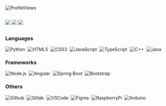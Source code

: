 ![ProfileViews](https://komarev.com/ghpvc/?username=Barto670)
##
![](https://github-profile-summary-cards.vercel.app/api/cards/profile-details?username=Barto670&theme=dark)
![](https://github-profile-summary-cards.vercel.app/api/cards/repos-per-language?username=Barto670&theme=dark)
![](https://github-profile-summary-cards.vercel.app/api/cards/stats?username=Barto670&theme=dark)
##
### Languages
![Python](https://img.shields.io/badge/-Python-181717?logo=python) ‎
![HTML5](https://img.shields.io/badge/-HTML5-181717?logo=html5) ‎
![CSS3](https://img.shields.io/badge/-CSS3-181717?logo=css3&logoColor=blue) ‎
![JavaScript](https://img.shields.io/badge/-JavaScript-181717?logo=javascript) ‎
![TypeScript](https://img.shields.io/badge/-TypeScript-181717?logo=typescript) ‎
![C++](https://img.shields.io/badge/-C++-181717?logo=cplusplus&logoColor=669bd1) ‎
![Java](https://img.shields.io/badge/-Java-181717?logo=openjdk&logoColor=547c99) ‎
### Frameworks
![Node.js](https://img.shields.io/badge/-Node.js-181717?logo=node.js) ‎
![Angular](https://img.shields.io/badge/-Angular-181717?logo=angular&logoColor=dd1b16) ‎
![Spring Boot](https://img.shields.io/badge/-Spring_Boot-181717?logo=springboot) ‎
![Bootstrap](https://img.shields.io/badge/-Bootstrap-181717?logo=bootstrap) ‎
### Others
![Github](https://img.shields.io/badge/-Github-181717?logo=github) ‎
![Gitlab](https://img.shields.io/badge/-Gitlab-181717?logo=gitlab) ‎
![VSCode](https://img.shields.io/badge/-Visual_Studio_Code-181717?logo=visualstudiocode&logoColor=blue) ‎
![Figma](https://img.shields.io/badge/-Figma-181717?logo=figma) ‎
![RaspberryPi](https://img.shields.io/badge/-Raspberry_Pi-181717?logo=raspberrypi&logoColor=cd2355) ‎
![Arduino](https://img.shields.io/badge/-Arduino-181717?logo=arduino&logoColor=009297) ‎
